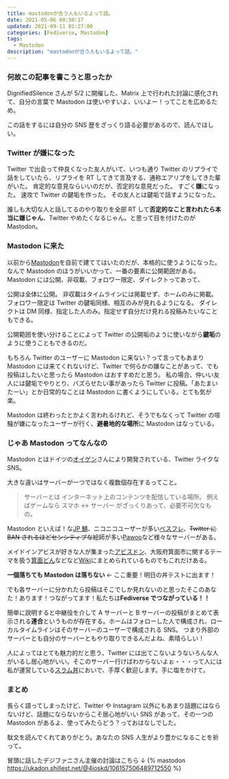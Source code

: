 ```yaml
---
title: mastodonが合う人もいるよって話。
date: 2021-05-06 00:58:17
updated: 2021-09-11 02:27:00
categories: [Fediverse, Mastodon]
tags:
  - Mastodon
description: "mastodonが合う人もいるよって話。"
---
```


### 何故この記事を書こうと思ったか

DignifiedSilence さんが 5/2 に開催した、Matrix 上で行われた討論に感化されて、自分の言葉で Mastodon は使いやすいよ、いいよー！ってことを広めるため。

この話をするには自分の SNS 歴をざっくり語る必要があるので、読んでほしい。

<!-- more -->
<!-- toc -->

### Twitter が嫌になった

Twitter で出会って仲良くなった友人がいて、いつも通り Twitter のリプライで話をしていたら、リプライを RT してきて言及する、通称エアリプをしてきた輩がいた。
肯定的な意見ならいいのだが、否定的な意見だった。
すごく**嫌**になった。
速攻で Twitter の鍵垢を作った。
その友人とは鍵垢で話すようになった。

誰しも大切な人と話してるのやり取りを全部 RT して**否定的なこと言われたら本当に嫌じゃん**、Twitter やめたくなるじゃん。と思って目を付けたのが Mastodon。

### Mastodon に来た

以前から[Mastodon](https://slum.cloud/)を自前で建ててはいたのだが、本格的に使うようになった。
なんで Mastodon のほうがいいかって、一番の要素に公開範囲がある。
Mastodon には公開、非収載、フォロワー限定、ダイレクトってあって、

公開は全体に公開。
非収載はタイムラインには掲載せず、ホームのみに掲載。
フォロワー限定は Twitter の鍵垢同様、相互のみが見れるようになる。
ダイレクトは DM 同様、指定した人のみ。指定せず自分だけ見れる投稿みたいなこともできる。

公開範囲を使い分けることによって Twitter の公開垢のように使いながら**鍵垢**のように使うこともできるのだ。

もちろん Twitter のユーザーに Mastodon に来ない？って言ってもあまり Mastodon には来てくれないけど、Twitter で何らかの嫌なことがあって、でも投稿はしたいと思ったら Mastodon はおすすめだと思う。
私の場合、仲いい友人には鍵垢でやりとり、バズらせたい事があったら Twitter に投稿。「あたまいたーい」とか日常的なことは Mastodon に書くようにしている。とても気が楽。

Mastodon は終わったとかよく言われるけれど、そうでもなくって Twitter の喧騒が嫌になったユーザーが行く、**避暑地的な場所**に Mastodon はなっている。

### じゃあ Mastodon ってなんなの

Mastodon とはドイツの[オイゲン](https://mastodon.social/@Gargron)さんにより開発されている、Twitter ライクな SNS。

大きな違いはサーバーが一つではなく複数個存在するってこと。

> サーバーとは
> インターネット上のコンテンツを配信している場所。
> 例えばゲームなら スマホ <-> サーバー がざっくりあって、必要不可欠なもの。

Mastodon といえば！な[JP 鯖](https://mstdn.jp/about)、ニコニコユーザーが多い[ベスフレ](https://best-friends.chat/)、~~Twitter に BAN されるほどセンシティブな~~絵師が多い[Pawoo](https://pawoo.net/)など様々なサーバーがある。

メイドインアビスが好きな人が集まった[アビスドン](https://abyss.fun/)、大阪府箕面市に関するテーマを扱う[箕面どん](https://minohdon.jp/)などなど[Wiki](https://ja.mstdn.wiki/%E3%82%AB%E3%83%86%E3%82%B4%E3%83%AA:%E6%97%A5%E6%9C%AC%E3%81%AE%E3%82%A4%E3%83%B3%E3%82%B9%E3%82%BF%E3%83%B3%E3%82%B9)にまとめられているものでもこれだけある。

**一個落ちても Mastodon は落ちない** ← ここ重要！明日の丼テストに出ます！

でも各サーバーに分かれたら投稿はそこでしか見れないのと思ったそこのあなた！あります！つながってます！私たちは**Fediverse でつながっている！！**

簡単に説明すると中継役を介して A サーバーと B サーバーの投稿がまとめて表示される**連合**というものが存在する。ホームはフォローした人で構成され、ローカルタイムラインはそのサーバーのユーザーで構成される SNS。
つまり外部のサーバーとも自分のサーバーともやり取りできるんだよね、素晴らしい！

人によってはとても魅力的だと思う、Twitter には出てこないようないろんな人がいるし居心地がいい。そこのサーバー行けばわからないよぉ・・・って人には私が運営している[スラム丼](https://slum.cloud/)においで、手厚く歓迎します。手に塩をかけて。

### まとめ

長らく語ってしまったけど、Twitter や Instagram 以外にもあまり話題にはならないけど、話題にならないからこそ居心地がいい SNS があって、その一つの Mastodon があるよ、使ってみたらどう？っておはなしでした。

駄文を読んでくれてありがとう。あなたの SNS 人生がより豊かになることを祈って。

冒頭に話したデジファニさん主催の討論はこちら ↓
{% mastodon https://ukadon.shillest.net/@4ioskd/106157506489712550 %}
